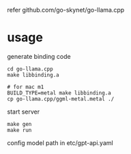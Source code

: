 refer github.com/go-skynet/go-llama.cpp

# usage

generate binding code
```
cd go-llama.cpp
make libbinding.a

# for mac m1
BUILD_TYPE=metal make libbinding.a
cp go-llama.cpp/ggml-metal.metal ./
```

start server
```
make gen
make run
```

config model path in etc/gpt-api.yaml
